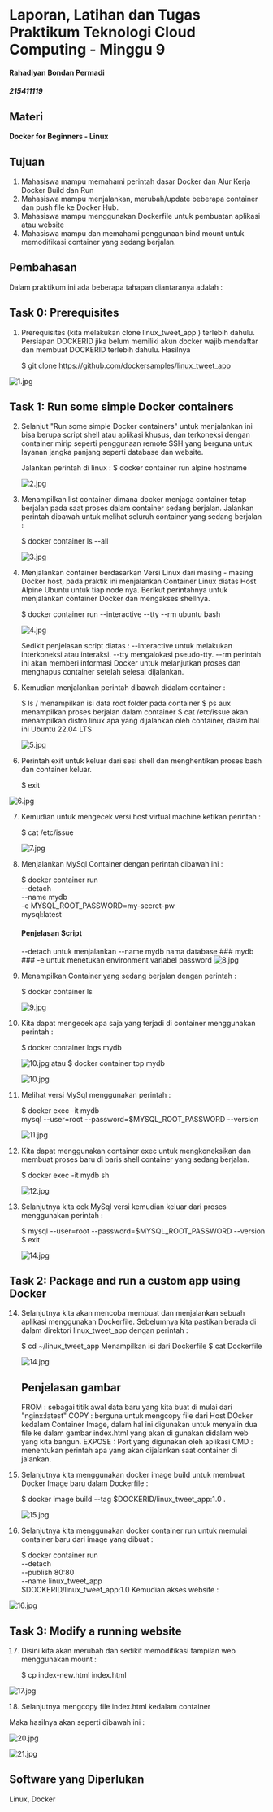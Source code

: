 # Laporan, Latihan dan Tugas Praktikum Teknologi Cloud Computing - Minggu 9 
#### Rahadiyan Bondan Permadi
##### 215411119


## Materi

**Docker for Beginners - Linux**

## Tujuan

1.  Mahasiswa mampu memahami perintah dasar Docker dan Alur Kerja Docker Build dan Run
2.  Mahasiswa mampu menjalankan, merubah/update beberapa container dan push file ke Docker Hub.
3.  Mahasiswa mampu menggunakan Dockerfile untuk pembuatan aplikasi atau website
4.  Mahasiswa mampu dan memahami penggunaan bind mount untuk memodifikasi container yang sedang berjalan.

## Pembahasan

Dalam praktikum ini ada beberapa tahapan diantaranya adalah :

## Task 0: Prerequisites

1. Prerequisites (kita melakukan clone linux_tweet_app ) terlebih dahulu.
   Persiapan DOCKERID jika belum memiliki akun docker wajib mendaftar dan membuat DOCKERID terlebih dahulu.
	Hasilnya 

    $ git clone https://github.com/dockersamples/linux_tweet_app
	
![1.jpg](https://raw.githubusercontent.com/rbp-x/tekn-cloud-computing/main/minggu-09/Pic/1.git_clone_dockersample_linux_tweet_app.jpg)

## Task 1: Run some simple Docker containers

2. Selanjut "Run some simple Docker containers" untuk menjalankan ini bisa berupa script shell atau aplikasi khusus, dan terkoneksi dengan container mirip seperti penggunaan remote SSH yang berguna untuk layanan jangka panjang seperti database dan website.

	Jalankan perintah di linux :
    $ docker container run alpine hostname
	
	![2.jpg](https://raw.githubusercontent.com/rbp-x/tekn-cloud-computing/main/minggu-09/Pic/2.run_a_single_task_in_alpine_container.jpg)

3. Menampilkan list container dimana docker menjaga container tetap berjalan pada saat proses dalam container sedang berjalan.
	Jalankan perintah dibawah untuk melihat seluruh container yang sedang berjalan :
	
    $ docker container ls --all
	
	![3.jpg](https://raw.githubusercontent.com/rbp-x/tekn-cloud-computing/main/minggu-09/Pic/3.menampilkan_detail_container.jpg)

4. Menjalankan container berdasarkan Versi Linux dari masing - masing Docker host, pada praktik ini menjalankan Container Linux diatas Host Alpine Ubuntu untuk tiap node nya. 
	Berikut perintahnya untuk menjalankan container Docker dan mengakses shellnya.
	
    $ docker container run --interactive --tty --rm ubuntu bash
	
	![4.jpg](https://raw.githubusercontent.com/rbp-x/tekn-cloud-computing/main/minggu-09/Pic/4.run_ubuntu_container.jpg)

	Sedikit penjelasan script diatas : 
	--interactive untuk melakukan interkoneksi atau interaksi.
	--tty mengalokasi pseudo-tty.
	--rm perintah ini akan memberi informasi Docker untuk melanjutkan proses dan menghapus container setelah selesai dijalankan.

5. Kemudian menjalankan perintah dibawah didalam container :
    
    $ ls /
	menampilkan isi data root folder pada container
    $ ps aux
	menampilkan proses berjalan dalam container
    $ cat /etc/issue
	akan menampilkan distro linux apa yang dijalankan oleh container, dalam hal ini Ubuntu 22.04 LTS
	
	![5.jpg](https://raw.githubusercontent.com/rbp-x/tekn-cloud-computing/main/minggu-09/Pic/5.ls_show_content_ps_aux_menampilkan_proses_berjalanan_cat_menampilkan_linux_container_berjalanan_dalam_hal_ini_ubuntu.jpg)

6. Perintah exit untuk keluar dari sesi shell dan menghentikan proses bash dan container keluar.
    
    $ exit

![6.jpg](https://raw.githubusercontent.com/rbp-x/tekn-cloud-computing/main/minggu-09/Pic/6.exit_leave_session.jpg)

7. Kemudian untuk mengecek versi host virtual machine ketikan perintah :
   
   $ cat /etc/issue
	
	![7.jpg](https://raw.githubusercontent.com/rbp-x/tekn-cloud-computing/main/minggu-09/Pic/7.cek_versi_vm_host.jpg)

8. Menjalankan MySql Container dengan perintah dibawah ini :
    
    $ docker container run \
 	--detach \
 	--name mydb \
 	-e MYSQL_ROOT_PASSWORD=my-secret-pw \
 	mysql:latest
	#### Penjelasan Script ####
	--detach untuk menjalankan 
 	--name mydb nama database ### mydb ###
 	-e untuk menetukan environment variabel password
	![8.jpg](https://raw.githubusercontent.com/rbp-x/tekn-cloud-computing/main/minggu-09/Pic/8.run_background_mysql.jpg)

9. Menampilkan Container yang sedang berjalan dengan perintah :
    
    $ docker container ls
	
	![9.jpg](https://raw.githubusercontent.com/rbp-x/tekn-cloud-computing/main/minggu-09/Pic/9.container_running_mysql.jpg)

10. Kita dapat mengecek apa saja yang terjadi di container menggunakan perintah :
    
    $ docker container logs mydb
	
	![10.jpg](https://raw.githubusercontent.com/rbp-x/tekn-cloud-computing/main/minggu-09/Pic/10.docker_logs.jpg)
	atau 
    $ docker container top mydb
	 
	![10.jpg](https://raw.githubusercontent.com/rbp-x/tekn-cloud-computing/main/minggu-09/Pic/11.docker_container_top_mydb.jpg)

11. Melihat versi MySql menggunakan perintah :
    
    $ docker exec -it mydb \
	mysql --user=root --password=$MYSQL_ROOT_PASSWORD --version
	 
	![11.jpg](https://raw.githubusercontent.com/rbp-x/tekn-cloud-computing/main/minggu-09/Pic/12.show_mysql_version.jpg)

12. Kita dapat menggunakan container exec untuk mengkoneksikan dan membuat proses baru di baris shell container yang sedang berjalan.
    
    $  docker exec -it mydb sh
	 
	![12.jpg](https://raw.githubusercontent.com/rbp-x/tekn-cloud-computing/main/minggu-09/Pic/13.docker_container_exec_to_connect.jpg)

13. Selanjutnya kita cek MySql versi kemudian keluar dari proses menggunakan perintah :

    $ mysql --user=root --password=$MYSQL_ROOT_PASSWORD --version
    $ exit
	
	![14.jpg](https://raw.githubusercontent.com/rbp-x/tekn-cloud-computing/main/minggu-09/Pic/14.CEK_MYSQL_VERSION_ON_CONTAINER.jpg)

## Task 2: Package and run a custom app using Docker

14. Selanjutnya kita akan mencoba membuat dan menjalankan sebuah aplikasi menggunakan Dockerfile. 
Sebelumnya kita pastikan berada di dalam direktori linux_tweet_app dengan perintah :
    
    $  cd ~/linux_tweet_app
	Menampilkan isi dari Dockerfile 
    $ cat Dockerfile
	 
	![14.jpg](https://raw.githubusercontent.com/rbp-x/tekn-cloud-computing/main/minggu-09/Pic/14.build_a_simple_website_images.jpg)
	
	## Penjelasan gambar
	
	FROM : sebagai titik awal data baru yang kita buat di mulai dari "nginx:latest"
	COPY : berguna untuk mengcopy file dari Host DOcker kedalam Container Image, dalam hal ini digunakan untuk menyalin dua file ke dalam gambar index.html yang akan di gunakan didalam web yang kita bangun.
	EXPOSE : Port yang digunakan oleh aplikasi
	CMD : menentukan perintah apa yang akan dijalankan saat container di jalankan.

15. Selanjutnya kita menggunakan docker image build untuk membuat Docker Image baru dalam Dockerfile :

    $ docker image build --tag $DOCKERID/linux_tweet_app:1.0 .
    
    ![15.jpg](https://raw.githubusercontent.com/rbp-x/tekn-cloud-computing/main/minggu-09/Pic/15.docker_image_build_a_simple_website_images.jpg)

16. Selanjutnya kita menggunakan docker container run untuk memulai container baru dari image yang dibuat :

    $ docker container run \
	--detach \
 	--publish 80:80 \
 	--name linux_tweet_app \
 	$DOCKERID/linux_tweet_app:1.0
	Kemudian akses website :

![16.jpg](https://raw.githubusercontent.com/rbp-x/tekn-cloud-computing/main/minggu-09/Pic/16.docker_container_run.jpg)

## Task 3: Modify a running website

17. Disini kita akan merubah dan sedikit memodifikasi tampilan web menggunakan mount :

    $ cp index-new.html index.html

![17.jpg](https://raw.githubusercontent.com/rbp-x/tekn-cloud-computing/main/minggu-09/Pic/17.cp.jpg)

18. Selanjutnya mengcopy file index.html kedalam container 

Maka hasilnya akan seperti dibawah ini : 

![20.jpg](https://raw.githubusercontent.com/rbp-x/tekn-cloud-computing/main/minggu-09/Pic/20.modify_web.jpg)
	
![21.jpg](https://raw.githubusercontent.com/rbp-x/tekn-cloud-computing/main/minggu-09/Pic/21.modify_web_index_html_cp.jpg)

	
## Software yang Diperlukan

Linux, Docker

```

